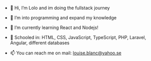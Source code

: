 - 👋 Hi, I’m Lolo and im doing the fullstack journey
  
- 👀 I’m into programming and expand my knowledge 
  
- 🌱 I’m currently learning React and Nodejs!

- 🌱 Schooled in: HTML, CSS, JavaScript, TypeScript, PHP, Laravel, Angular, different databases

- 📫 You can reach me on mail: louise.blanc@yahoo.se
